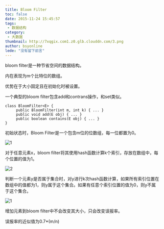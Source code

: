 ```yaml
---
title: Bloom Filter
toc: false
date: 2015-11-24 15:45:57
tags:
 - 数据结构
category: 
 - 大数据
thumbnail: http://7xqgix.com1.z0.glb.clouddn.com/3.png
author: bsyonline
lede: "没有留下前言"
---
```


bloom filter是一种节省空间的数据结构。

内在表现为m个比特位的数组。

优势在于大小固定且在初始化时被设置。

一个典型的bloom filter包含add和contrans操作，和set类似。

	class BloomFilter<E> {
	     public BloomFilter(int m, int k) { ... }
	     public void add(E obj) { ... }
	     public boolean contains(E obj) { ... }
	}

初始状态时，Bloom Filter是一个包含m位的位数组，每一位都置为0。

![1](http://7xqgix.com1.z0.glb.clouddn.com/2.png)

对于任意元素x，bloom filter将其使用hash函数计算k个索引，存放在数组中，每个位置的值为1。

![2](http://7xqgix.com1.z0.glb.clouddn.com/3.png)

判断一个元素y是否属于集合时，对y进行k次hash函数计算，如果所有索引位置在数组中的值都为1，则y属于这个集合。如果有任意个索引位置的值为0，则y不属于这个集合。

![1](http://7xqgix.com1.z0.glb.clouddn.com/4.png)

增加元素到bloom filter中不会改变其大小，只会改变误报率。

误报率的近似值为0.7*(m/n)
